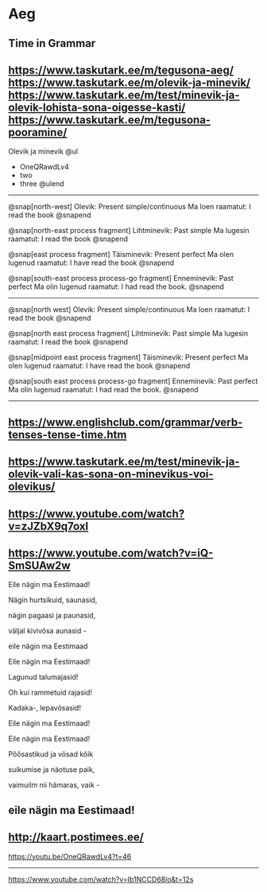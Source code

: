 # Aeg

Time in Grammar
---
https://www.taskutark.ee/m/tegusona-aeg/
https://www.taskutark.ee/m/olevik-ja-minevik/
https://www.taskutark.ee/m/test/minevik-ja-olevik-lohista-sona-oigesse-kasti/
https://www.taskutark.ee/m/tegusona-pooramine/
---

Olevik ja minevik
@ul
- OneQRawdLv4
- two
- three
@ulend
---
@snap[north-west]
Olevik: Present simple/continuous
Ma loen raamatut: I read the book
@snapend

@snap[north-east process fragment]
Lihtminevik: Past simple
Ma lugesin raamatut: I read the book
@snapend

@snap[east process fragment]
Täisminevik: Present perfect
Ma olen lugenud raamatut: I have read the book
@snapend

@snap[south-east process process-go fragment]
Enneminevik: Past perfect
Ma olin lugenud raamatut: I had read the book.
@snapend

---
@snap[north west]
Olevik: Present simple/continuous
Ma loen raamatut: I read the book
@snapend

@snap[north east process fragment]
Lihtminevik: Past simple
Ma lugesin raamatut: I read the book
@snapend

@snap[midpoint east process fragment]
Täisminevik: Present perfect
Ma olen lugenud raamatut: I have read the book
@snapend

@snap[south east process process-go fragment]
Enneminevik: Past perfect
Ma olin lugenud raamatut: I had read the book.
@snapend

---
https://www.englishclub.com/grammar/verb-tenses-tense-time.htm
---
https://www.taskutark.ee/m/test/minevik-ja-olevik-vali-kas-sona-on-minevikus-voi-olevikus/
---

https://www.youtube.com/watch?v=zJZbX9q7oxI
---
https://www.youtube.com/watch?v=iQ-SmSUAw2w
---

Eile nägin ma Eestimaad!

Nägin hurtsikuid, saunasid,

nägin pagaasi ja paunasid,

väljal kivivõsa aunasid -

eile nägin ma Eestimaad


Eile nägin ma Eestimaad!

Lagunud talumajasid!

Oh kui rammetuid rajasid!

Kadaka-, lepavõsasid!

Eile nägin ma Eestimaad!


Eile nägin ma Eestimaad!

Põõsastikud ja võsad kõik

suikumise ja näotuse paik,

vaimuilm nii hämaras, vaik -

eile nägin ma Eestimaad!
---
http://kaart.postimees.ee/
---

https://youtu.be/OneQRawdLv4?t=46

---
https://www.youtube.com/watch?v=Ib1NCCD68lo&t=12s
